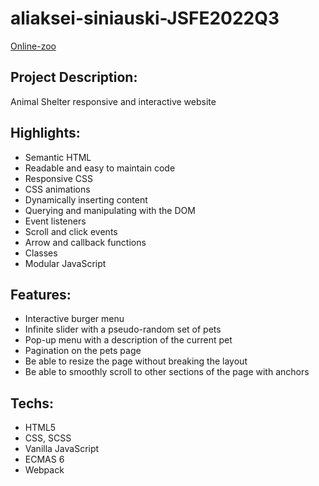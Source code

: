 # aliaksei-siniauski-JSFE2022Q3

[Online-zoo](https://rolling-scopes-school.github.io/aliaksei-siniauski-JSFE2022Q3/)


## Project Description:

Animal Shelter responsive and interactive website

## Highlights:

- Semantic HTML
- Readable and easy to maintain code
- Responsive CSS
- CSS animations
- Dynamically inserting content
- Querying and manipulating with the DOM
- Event listeners
- Scroll and click events
- Arrow and callback functions
- Classes
- Modular JavaScript

## Features:

- Interactive burger menu
- Infinite slider with a pseudo-random set of pets
- Pop-up menu with a description of the current pet
- Pagination on the pets page
- Be able to resize the page without breaking the layout
- Be able to smoothly scroll to other sections of the page with anchors

## Techs:

- HTML5
- CSS, SCSS
- Vanilla JavaScript
- ECMAS 6
- Webpack
